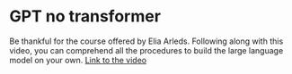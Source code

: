 # GPT no transformer
Be thankful for the course offered by Elia Arleds.
Following along with this video, you can comprehend all the procedures to build the large language model on your own.
<a href='https://www.youtube.com/watch?v=UU1WVnMk4E8'>Link to the video</a>
